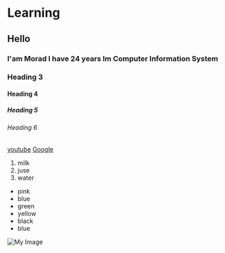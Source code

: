 # Learning

## Hello
### I'am Morad I have 24 years Im Computer Information System 
 
### Heading 3
#### Heading 4
##### Heading 5
###### Heading 6


   [youtube](www.youtube.com)
   [Google](www.google.com)
   
   1. milk
   2. juse
   3. water

  - pink
  - blue
  - green
  - yellow
  - black
  - blue

 
  ![My Image](https://res.cloudinary.com/jerrick/image/upload/c_crop,fl_progressive,h_630,q_auto,w_1200/ahlwq2pqbmmknnwltnon.jpg)
  
   
  
  
